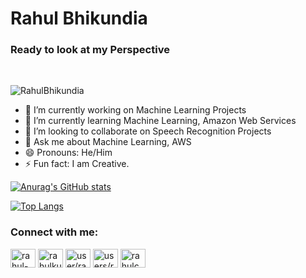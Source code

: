<h1>Rahul Bhikundia</h1>
<h3>Ready to look at my Perspective</h3>

<a href="https://twitter.com/RBhikundia" rel="nofollow"><img alt="" src="https://camo.githubusercontent.com/f558aef090eaabdd1b075b0255b42836f972ca92de3f8a2d066fff67cc544668/68747470733a2f2f696d672e736869656c64732e696f2f62616467652f547769747465722d3144413146323f7374796c653d6e6f726d616c266c6f676f3d74776974746572266c6f676f436f6c6f723d7768697465" data-canonical-src="https://img.shields.io/badge/Twitter-1DA1F2?style=normal&amp;logo=twitter&amp;logoColor=white" style="max-width: 100%;"></a>
<a href="https://www.linkedin.com/in/rahul-bhikundia-0310211b2/}" rel="nofollow"><img alt="" src="https://camo.githubusercontent.com/46b4cacba29b90c400d3d8990aca63573cb42df06f696e05ac63768b61720c20/68747470733a2f2f696d672e736869656c64732e696f2f62616467652f4c696e6b6564496e2d3030373742353f7374796c653d6e6f726d616c266c6f676f3d6c696e6b6564696e266c6f676f436f6c6f723d7768697465" data-canonical-src="https://img.shields.io/badge/LinkedIn-0077B5?style=normal&amp;logo=linkedin&amp;logoColor=white" style="max-width: 100%;"></a>

<p> <img src="https://komarev.com/ghpvc/?username=RahulBhikundia&label=Profile%20views&color=0e75b6&style=flat" alt="RahulBhikundia" /> </p>

- 🔭 I’m currently working on Machine Learning Projects
- 🌱 I’m currently learning Machine Learning, Amazon Web Services
- 👯 I’m looking to collaborate on Speech Recognition Projects
- 💬 Ask me about Machine Learning, AWS
- 😄 Pronouns: He/Him
- ⚡ Fun fact: I am Creative.

[![Anurag's GitHub stats](https://github-readme-stats.vercel.app/api?username=RahulBhikundia)](https://github.com/RahulBhikundia/github-readme-stats)

[![Top Langs](https://github-readme-stats.vercel.app/api/top-langs/?username=RahulBhikundia&layout=compact)](https://github.com/RahulBhikundia/github-readme-stats)

<h3 align="left">Connect with me:</h3>
<p align="left">
    <a href="https://www.linkedin.com/in/rahul-bhikundia-0310211b2/" target="blank"><img align="center"
            src="https://raw.githubusercontent.com/rahuldkjain/github-profile-readme-generator/master/src/images/icons/Social/linked-in-alt.svg"
            alt="rahul-bhikundia-0310211b2/" height="30" width="40" /></a>
    <a href="https://www.hackerrank.com/rahulkumar6222" target="blank"><img align="center"
            src="https://raw.githubusercontent.com/rahuldkjain/github-profile-readme-generator/master/src/images/icons/Social/hackerrank.svg"
            alt="rahulkumar6222" height="30" width="40" /></a>
    <a href="https://auth.geeksforgeeks.org/user/rahulconquerer/profile" target="blank"><img align="center"
            src="https://raw.githubusercontent.com/rahuldkjain/github-profile-readme-generator/master/src/images/icons/Social/geeks-for-geeks.svg"
            alt="user/rahulconquerer/profile" height="30" width="40" /></a>
    <a href="https://www.codechef.com/users/rahulbhikundia" target="blank"><img align="center"
            src="https://cdn.codechef.com/images/cc-logo.svg"
            alt="users/rahulbhikundia" height="30" width="40" /></a>
    <a href="https://leetcode.com/rahulconquerer/" target="blank"><img align="center"
            src="https://leetcode.com/_next/static/images/logo-ff2b712834cf26bf50a5de58ee27bcef.png"
            alt="rahulconquerer/" height="30" width="40" /></a>
</p>
